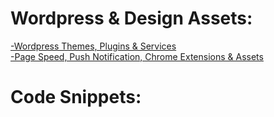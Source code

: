# Wordpress & Design Assets:
[-Wordpress Themes, Plugins & Services](https://rs-navid.github.io/Web-Design/wordpress) <br>
[-Page Speed, Push Notification, Chrome Extensions & Assets](https://rs-navid.github.io/Web-Design/assets) 

# Code Snippets:
